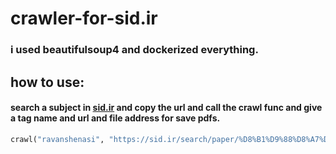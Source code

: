 # crawler-for-sid.ir
### i used beautifulsoup4 and dockerized everything.

## how to use:

#### search a subject in [sid.ir](https://sid.ir/) and copy the url and call the crawl func and give a tag name and url and file address for save pdfs.

```python
crawl("ravanshenasi", "https://sid.ir/search/paper/%D8%B1%D9%88%D8%A7%D9%86%D8%B4%D9%86%D8%A7%D8%B3%DB%8C/fa/?page=1&sort=1&ftyp=all&fgrp=all&fyrs=1341%2c1402", "/home/taha/Downloads/")
```
